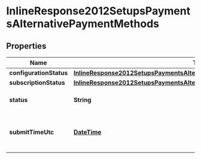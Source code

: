 
# InlineResponse2012SetupsPaymentsAlternativePaymentMethods

## Properties
Name | Type | Description | Notes
------------ | ------------- | ------------- | -------------
**configurationStatus** | [**InlineResponse2012SetupsPaymentsAlternativePaymentMethodsConfigurationStatus**](InlineResponse2012SetupsPaymentsAlternativePaymentMethodsConfigurationStatus.md) |  |  [optional]
**subscriptionStatus** | [**InlineResponse2012SetupsPaymentsAlternativePaymentMethodsConfigurationStatus**](InlineResponse2012SetupsPaymentsAlternativePaymentMethodsConfigurationStatus.md) |  |  [optional]
**status** | **String** | Possible values: - PROCESSED - PARTIAL_PROCESSED |  [optional]
**submitTimeUtc** | [**DateTime**](DateTime.md) | Time of request in UTC. &#x60;Format: YYYY-MM-DDThh:mm:ssZ&#x60; Example: 2024-09-08T09:37:38+0000  |  [optional]



